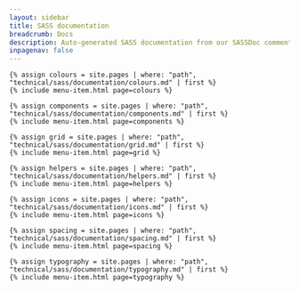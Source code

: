 ```yaml
---
layout: sidebar
title: SASS documentation
breadcrumb: Docs
description: Auto-generated SASS documentation from our SASSDoc comments
inpagenav: false
---
```


<div class="grid">

    {% assign colours = site.pages | where: "path", "technical/sass/documentation/colours.md" | first %}
    {% include menu-item.html page=colours %}

    {% assign components = site.pages | where: "path", "technical/sass/documentation/components.md" | first %}
    {% include menu-item.html page=components %}

    {% assign grid = site.pages | where: "path", "technical/sass/documentation/grid.md" | first %}
    {% include menu-item.html page=grid %}

    {% assign helpers = site.pages | where: "path", "technical/sass/documentation/helpers.md" | first %}
    {% include menu-item.html page=helpers %}

    {% assign icons = site.pages | where: "path", "technical/sass/documentation/icons.md" | first %}
    {% include menu-item.html page=icons %}

    {% assign spacing = site.pages | where: "path", "technical/sass/documentation/spacing.md" | first %}
    {% include menu-item.html page=spacing %}

    {% assign typography = site.pages | where: "path", "technical/sass/documentation/typography.md" | first %}
    {% include menu-item.html page=typography %}

</div>
